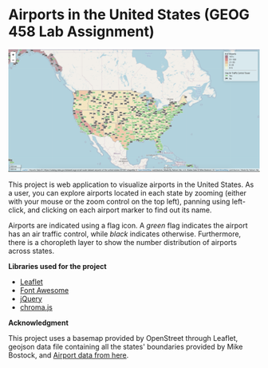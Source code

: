 # Airports in the United States (GEOG 458 Lab Assignment)

![Map screenshot](img/screenshot.png)

This project is web application to visualize airports in the United States. As a user, you can explore airports located in each state by zooming (either with your mouse or the zoom control on the top left), panning using left-click, and clicking on each airport marker to find out its name.

Airports are indicated using a flag icon. A *green* flag indicates the airport has an air traffic control, while *black* indicates otherwise. Furthermore, there is a choropleth layer to show the number distribution of airports across states.

**Libraries used for the project**

* [Leaflet](https://leafletjs.com/)
* [Font Awesome](https://fontawesome.com/)
* [jQuery](https://jquery.com/)
* [chroma.js](https://gka.github.io/chroma.js/)

**Acknowledgment**

This project uses a basemap provided by OpenStreet through Leaflet, geojson data file containing all the states' boundaries provided by Mike Bostock, and [Airport data from here](https://catalog.data.gov/dataset/usgs-small-scale-dataset-airports-of-the-united-states-201207-shapefile).